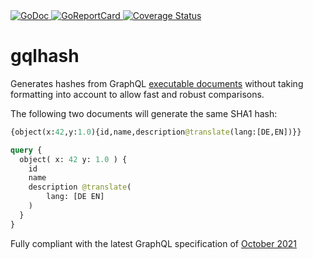 <a href="https://pkg.go.dev/github.com/romshark/gqlhash">
    <img src="https://godoc.org/github.com/romshark/gqlhash?status.svg" alt="GoDoc">
</a>
<a href="https://goreportcard.com/report/github.com/romshark/gqlhash">
    <img src="https://goreportcard.com/badge/github.com/romshark/gqlhash" alt="GoReportCard">
</a>
<a href='https://coveralls.io/github/romshark/gqlhash?branch=main'>
    <img src='https://coveralls.io/repos/github/romshark/gqlhash/badge.svg?branch=main' alt='Coverage Status' />
</a>

# gqlhash

Generates hashes from GraphQL
[executable documents](https://spec.graphql.org/October2021/#sec-Executable-Definitions)
without taking formatting into account to allow fast and robust comparisons.

The following two documents will generate the same SHA1 hash:

```graphql
{object(x:42,y:1.0){id,name,description@translate(lang:[DE,EN])}}
```

```graphql
query {
  object( x: 42 y: 1.0 ) {
    id
    name
    description @translate(
        lang: [DE EN]
    )
  }
}
```

Fully compliant with the latest GraphQL specification of
[October 2021](https://spec.graphql.org/October2021/)
